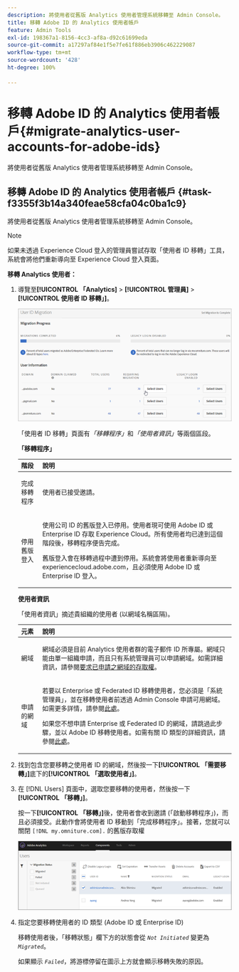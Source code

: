```yaml
---
description: 將使用者從舊版 Analytics 使用者管理系統移轉至 Admin Console。
title: 移轉 Adobe ID 的 Analytics 使用者帳戶
feature: Admin Tools
exl-id: 198367a1-8156-4cc3-af8a-d92c61699eda
source-git-commit: a17297af84e1f5e7fe61f886eb3906c462229087
workflow-type: tm+mt
source-wordcount: '428'
ht-degree: 100%

---
```


# 移轉 Adobe ID 的 Analytics 使用者帳戶{#migrate-analytics-user-accounts-for-adobe-ids}

將使用者從舊版 Analytics 使用者管理系統移轉至 Admin Console。

## 移轉 Adobe ID 的 Analytics 使用者帳戶 {#task-f3355f3b14a340feae58cfa04c0ba1c9}

將使用者從舊版 Analytics 使用者管理系統移轉至 Admin Console。

>[!NOTE]
>
>如果未透過 Experience Cloud 登入的管理員嘗試存取「使用者 ID 移轉」工具，系統會將他們重新導向至 Experience Cloud 登入頁面。

**移轉 Analytics 使用者：**

1. 導覽至&#x200B;**[!UICONTROL 「Analytics]** > **[!UICONTROL 管理員]** > **[!UICONTROL 使用者 ID 移轉」]**。

   ![](/help/admin/admin-console/user-management2/user-migration/assets/migration-progress.png)

   「使用者 ID 移轉」頁面有&#x200B;*「移轉程序」*&#x200B;和&#x200B;*「使用者資訊」*&#x200B;等兩個區段。

   **「移轉程序」**

   <table id="table_F9F1CFF762C745E198CB075A02BA2DDA"> 
   <thead> 
   <tr> 
      <th colname="col1" class="entry"> 階段 </th> 
      <th colname="col2" class="entry"> 說明 </th> 
   </tr>
   </thead>
   <tbody> 
   <tr> 
      <td colname="col1"> <p>完成移轉程序 </p> </td> 
      <td colname="col2"> <p>使用者已接受邀請。 </p> </td> 
   </tr> 
   <tr> 
      <td colname="col1"> <p>停用舊版登入 </p> </td> 
      <td colname="col2"> <p>使用公司 ID 的舊版登入已停用。使用者現可使用 Adobe ID 或 Enterprise ID 存取 Experience Cloud。所有使用者均已達到這個階段後，移轉程序便告完成。 </p> <p>舊版登入會在移轉過程中遭到停用。系統會將使用者重新導向至 <span class="filepath">experiencecloud.adobe.com</span>，且必須使用 Adobe ID 或 Enterprise ID 登入。 </p> </td> 
   </tr> 
   </tbody> 
   </table>

   **使用者資訊**

   「使用者資訊」摘述貴組織的使用者 (以網域名稱區隔)。

   <table id="table_3822E27AF81E4A188562FEB5131548A5"> 
   <thead> 
   <tr> 
      <th colname="col1" class="entry"> 元素 </th> 
      <th colname="col2" class="entry"> 說明 </th> 
   </tr>
   </thead>
   <tbody> 
   <tr> 
      <td colname="col1"> <p>網域 </p> </td> 
      <td colname="col2"> <p>網域必須是目前 Analytics 使用者群的電子郵件 ID 所專屬。網域只能由單一組織申請，而且只有系統管理員可以申請網域。如需詳細資訊，請參閱<a href="https://helpx.adobe.com/enterprise/help/request-access-to-claimed-domain.html">要求已申請之網域的存取權</a>。 </p> </td> 
   </tr> 
   <tr> 
      <td colname="col1"> <p>申請的網域 </p> </td> 
      <td colname="col2"> <p>若要以 Enterprise 或 Federated ID 移轉使用者，您必須是「系統管理員」，並在移轉使用者前透過 Admin Console 申請可用網域。如需更多詳情，請參閱<a href="https://helpx.adobe.com/enterprise/help/identity.html">此處</a>。 </p> <p>如果您不想申請 Enterprise 或 Federated ID 的網域，請跳過此步驟，並以 Adobe ID 移轉使用者。如需有關 ID 類型的詳細資訊，請參閱<a href="https://helpx.adobe.com/enterprise/help/identity.html">此處</a>。 </p> </td> 
   </tr> 
   </tbody> 
   </table>

1. 找到包含您要移轉之使用者 ID 的網域，然後按一下&#x200B;**[!UICONTROL 「需要移轉」]**&#x200B;底下的&#x200B;**[!UICONTROL 「選取使用者」]**。
1. 在 [!DNL Users] 頁面中，選取您要移轉的使用者，然後按一下&#x200B;**[!UICONTROL 「移轉」]**。

   按一下&#x200B;**[!UICONTROL 「移轉」]**&#x200B;後，使用者會收到邀請 (「啟動移轉程序」)，而且必須接受。此動作會將使用者 ID 移動到「完成移轉程序」。接著，您就可以關閉 `[!DNL my.omniture.com].` 的舊版存取權

   ![](/help/admin/admin-console/user-management2/user-migration/assets/user-info.png)

1. 指定您要移轉使用者的 ID 類型 (Adobe ID 或 Enterprise ID)

   移轉使用者後，「移轉狀態」欄下方的狀態會從 *`Not Initiated`* 變更為 *`Migrated`*。

   如果顯示 *`Failed`*，將游標停留在圖示上方就會顯示移轉失敗的原因。
